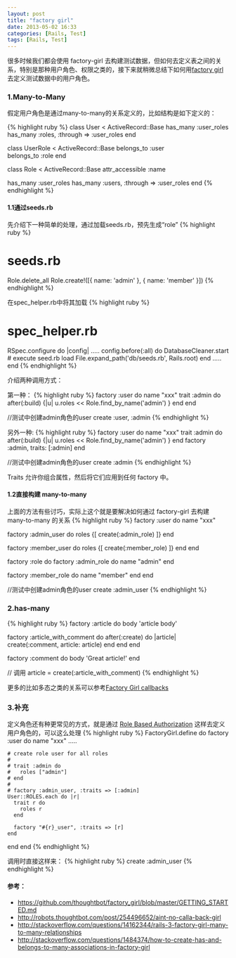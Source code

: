 ```yaml
---
layout: post
title: "factory girl"
date: 2013-05-02 16:33
categories: [Rails, Test]
tags: [Rails, Test]
---
```


很多时候我们都会使用 factory-girl 去构建测试数据，但如何去定义表之间的关系，特别是那种用户角色、权限之类的，接下来就稍微总结下如何用[factory girl](https://github.com/thoughtbot/factory_girl) 去定义测试数据中的用户角色。

### 1.Many-to-Many
假定用户角色是通过many-to-many的关系定义的，比如结构是如下定义的：

{% highlight ruby %}
class User < ActiveRecord::Base
  has_many :user_roles
  has_many :roles, :through => :user_roles
end

class UserRole < ActiveRecord::Base
  belongs_to :user             
  belongs_to :role
end

class Role < ActiveRecord::Base
  attr_accessible :name
 
  has_many :user_roles
  has_many :users, :through => :user_roles
end
{% endhighlight %}

#### 1.1通过seeds.rb
先介绍下一种简单的处理，通过加载seeds.rb，预先生成“role”
{% highlight ruby %}
# seeds.rb
Role.delete_all
Role.create!([{ name: 'admin' }, { name: 'member' }])
{% endhighlight %}

在spec_helper.rb中将其加载
{% highlight ruby %}
# spec_helper.rb
RSpec.configure do |config|
  .....
  config.before(:all) do
    DatabaseCleaner.start
    # execute seed.rb
    load File.expand_path('db/seeds.rb', Rails.root)
  end
  .....
end
{% endhighlight %}

介绍两种调用方式：

第一种：
{% highlight ruby %}
factory :user do
  name "xxx"
  trait :admin do
    after(:build) {|u| u.roles << Role.find_by_name('admin') }
  end
end

//测试中创建admin角色的user
create :user, :admin
{% endhighlight %}

另外一种:
{% highlight ruby %}
factory :user do
  name "xxx"
  trait :admin do
    after(:build) {|u| u.roles << Role.find_by_name('admin') }
  end
  factory :admin, traits: [:admin]
end

//测试中创建admin角色的user
create :admin
{% endhighlight %}

Traits 允许你组合属性，然后将它们应用到任何 factory 中。

#### 1.2直接构建 many-to-many
上面的方法有些讨巧，实际上这个就是要解决如何通过 factory-girl 去构建 many-to-many 的关系
{% highlight ruby %}
factory :user do
  name "xxx"

  factory :admin_user do
    roles {[ create(:admin_role) ]}
  end

  factory :member_user do
    roles {[ create(:member_role) ]}
  end
end  
          
factory :role do
  factory :admin_role do
    name "admin"
  end 
        
  factory :member_role do
    name "member"
  end 
end

//测试中创建admin角色的user
create :admin_user
{% endhighlight %}

### 2.has-many
{% highlight ruby %}
factory :article do
  body 'article body'

  factory :article_with_comment do
    after(:create) do |article|
      create(:comment, article: article)
    end
  end
end

factory :comment do
  body 'Great article!'
end

// 调用
article = create(:article_with_comment)
{% endhighlight %}

更多的比如多态之类的关系可以参考[Factory Girl callbacks](http://robots.thoughtbot.com/post/254496652/aint-no-calla-back-girl)

### 3.补充
定义角色还有种更常见的方式，就是通过 [Role Based Authorization](https://github.com/ryanb/cancan/wiki/Role-Based-Authorization) 这样去定义用户角色的，可以这么处理
{% highlight ruby %}
FactoryGirl.define do
  factory :user do
    name "xxx"
    .....
 
    # create role user for all roles
    #   
    # trait :admin do
    #   roles ["admin"]
    # end
    #   
    # factory :admin_user, :traits => [:admin]
    User::ROLES.each do |r| 
      trait r do
        roles r
      end 
 
      factory "#{r}_user", :traits => [r] 
    end 
  end 
end
{% endhighlight %}

调用时直接这样来：
{% highlight ruby %}
create :admin_user
{% endhighlight %}


#### 参考：
* https://github.com/thoughtbot/factory_girl/blob/master/GETTING_STARTED.md
* http://robots.thoughtbot.com/post/254496652/aint-no-calla-back-girl
* http://stackoverflow.com/questions/14162344/rails-3-factory-girl-many-to-many-relationships
* http://stackoverflow.com/questions/1484374/how-to-create-has-and-belongs-to-many-associations-in-factory-girl
